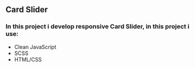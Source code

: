 ## Card Slider
### In this project i develop responsive Card Slider, in this project i use:
 + Clean JavaScript
 + SCSS
 + HTML/CSS
